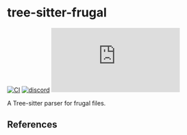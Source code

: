 # tree-sitter-frugal

[![CI][ci]](https://github.com/charliestrawn/tree-sitter-frugal/actions/workflows/ci.yml)
[![discord][discord]](https://discord.gg/w7nTvsVJhm)
[![matrix][matrix]](https://matrix.to/#/#tree-sitter-chat:matrix.org)
<!-- NOTE: uncomment these if you're publishing packages: -->
<!-- [![npm][npm]](https://www.npmjs.com/package/tree-sitter-frugal) -->
<!-- [![crates][crates]](https://crates.io/crates/tree-sitter-frugal) -->
<!-- [![pypi][pypi]](https://pypi.org/project/tree-sitter-frugal/) -->

A Tree-sitter parser for frugal files.

## References

<!-- NOTE: add the grammar's references here -->

[ci]: https://img.shields.io/github/actions/workflow/status/charliestrawn/tree-sitter-frugal/ci.yml?logo=github&label=CI
[discord]: https://img.shields.io/discord/1063097320771698699?logo=discord&label=discord
[matrix]: https://img.shields.io/matrix/tree-sitter-chat%3Amatrix.org?logo=matrix&label=matrix
[npm]: https://img.shields.io/npm/v/tree-sitter-frugal?logo=npm
[crates]: https://img.shields.io/crates/v/tree-sitter-frugal?logo=rust
[pypi]: https://img.shields.io/pypi/v/tree-sitter-frugal?logo=pypi&logoColor=ffd242
